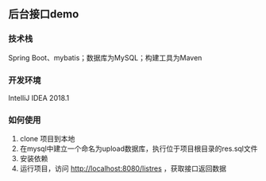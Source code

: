 ## 后台接口demo
### 技术栈
Spring Boot、mybatis；数据库为MySQL；构建工具为Maven
### 开发环境
IntelliJ IDEA 2018.1
### 如何使用
1. clone 项目到本地
2. 在mysql中建立一个命名为upload数据库，执行位于项目根目录的res.sql文件
3. 安装依赖
4. 运行项目，访问 [http://localhost:8080/listres](http://localhost:8080/listres) ，获取接口返回数据
